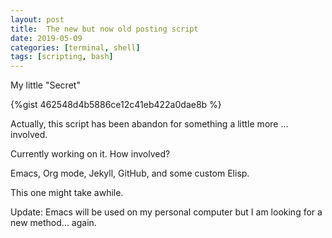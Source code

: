 ```yaml
---
layout: post
title:  The new but now old posting script
date: 2019-05-09 
categories: [terminal, shell]
tags: [scripting, bash]
---
```


My little "Secret"

<!-- more -->

{%gist 462548d4b5886ce12c41eb422a0dae8b %}

Actually, this script has been abandon for something a little more ... involved.

Currently working on it. How involved?

Emacs, Org mode, Jekyll, GitHub, and some custom Elisp.

This one might take awhile.

Update: Emacs will be used on my personal computer but I am looking for a new method... again.
